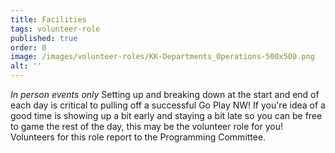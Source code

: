 ```yaml
---
title: Facilities
tags: volunteer-role
published: true
order: 0
image: /images/volunteer-roles/KK-Departments_Operations-500x500.png
alt: ''
---
```

 _In person events only_
Setting up and breaking down at the start and end of each day is critical to pulling off a successful Go Play NW! If you're idea of a good time is showing up a bit early and staying a bit late so you can be free to game the rest of the day, this may be the volunteer role for you! Volunteers for this role report to the Programming Committee.